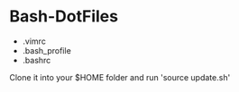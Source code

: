 # Bash-DotFiles
- .vimrc
- .bash_profile
- .bashrc 

Clone it into your $HOME folder and run 'source update.sh'
